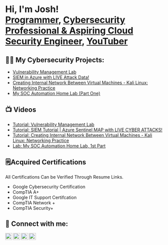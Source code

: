 <h1>Hi, I'm Josh! <br/><a href="https://github.com/thatcybersecuritydude">Programmer</a>, <a href="https://www.linkedin.com/in/thatcybersecuritydude/">Cybersecurity Professional & Aspiring Cloud Security Engineer</a>, <a href="https://www.youtube.com/watch?v=HJkKBxUGBiE&t=302s">YouTuber</a></h1>

<h2>👨‍💻 My Cybersecurity Projects:</h2>


  - [Vulnerability Management Lab](https://github.com/thatcybersecuritydude/vulnerability-management-lab-)
  - [SIEM in Azure with LIVE Attack Data!](https://github.com/thatcybersecuritydude/AzureSIEMGeoLocation)
  - [Creating Internal Network Between Virtual Machines - Kali Linux: Networking Practice](https://github.com/thatcybersecuritydude/CreateInternalNetworkBetweenVMs/tree/main)
  - [My SOC Automation Home Lab (Part One)](https://github.com/thatcybersecuritydude/SOCAutomationProject)



<h2>📺 Videos</h2>

  - [Tutorial: Vulnerability Management Lab](https://github.com/thatcybersecuritydude/LABURL)
  - [Tutorial: SIEM Tutorial | Azure Sentinel MAP with LIVE CYBER ATTACKS!](https://www.youtube.com/watch?v=HJkKBxUGBiE)
  - [Tutorial: Creating Internal Network Between Virtual Machines - Kali Linux: Networking Practice](https://www.youtube.com/watch?v=Zi2vE54___Q)
  - [Lab: My SOC Automation Home Lab, 1st Part](https://www.youtube.com/watch?v=UJeXcJ59xvY)

<h2>🗒️Acquired Certifications </h2>
All Certifications Can be Verified Through Resume Links.
</p>

  - Google Cybersecurity Certification
  - CompTIA A+ 
  - Google IT Support Certifcation
  - CompTIA Network + 
  - CompTIA Security+



<h2> 🤳 Connect with me:</h2>

[<img align="left" alt="JoshMadakor | YouTube" width="22px" src="https://cdn.jsdelivr.net/npm/simple-icons@v3/icons/youtube.svg" />][youtube]
[<img align="left" alt="JoshMadakor | Twitter" width="22px" src="https://cdn.jsdelivr.net/npm/simple-icons@v3/icons/twitter.svg" />][twitter]
[<img align="left" alt="JoshMadakor | LinkedIn" width="22px" src="https://cdn.jsdelivr.net/npm/simple-icons@v3/icons/linkedin.svg" />][linkedin]
[<img align="left" alt="JoshMadakor | Instagram" width="22px" src="https://cdn.jsdelivr.net/npm/simple-icons@v3/icons/instagram.svg" />][instagram]

[twitter]: https://twitter.com/
[youtube]: https://www.youtube.com/
[instagram]: https://www.instagram.com/
[linkedin]: https://linkedin.com/in/thatcybersecuritydude

<!--
**joshmadakor1/joshmadakor1** is a ✨ _special_ ✨ repository because its `README.md` (this file) appears on your GitHub profile.

Here are some ideas to get you started:

- 🔭 I’m currently working on ...
- 🌱 I’m currently learning ...
- 👯 I’m looking to collaborate on ...
- 🤔 I’m looking for help with ...
- 💬 Ask me about ...
- 📫 How to reach me: ...
- 😄 Pronouns: ...
- ⚡ Fun fact: ...
-->
